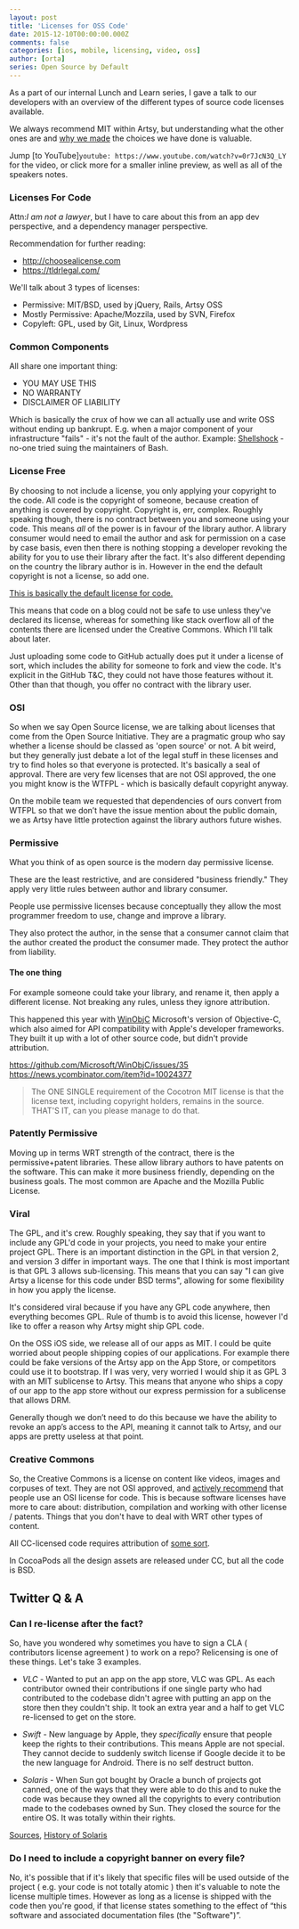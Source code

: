 ```yaml
---
layout: post
title: 'Licenses for OSS Code'
date: 2015-12-10T00:00:00.000Z
comments: false
categories: [ios, mobile, licensing, video, oss]
author: [orta]
series: Open Source by Default
---
```


As a part of our internal Lunch and Learn series, I  gave a talk to our developers with an overview of the different types of source code licenses available.

We always recommend MIT within Artsy, but understanding what the other ones are and [why we made](http://artsy.github.io/blog/2012/01/29/how-art-dot-sy-uses-github-to-build-art-dot-sy/) the choices we have done is valuable.

Jump [to YouTube]`youtube: https://www.youtube.com/watch?v=0r7JcN3Q_LY` for the video, or click more for a smaller inline preview, as well as all of the speakers notes.

<!-- more -->


### Licenses For Code

Attn:*I am not a lawyer*, but I have to care about this from an app dev perspective, and a dependency manager perspective.

Recommendation for further reading:

* http://choosealicense.com
* https://tldrlegal.com/

We'll talk about 3 types of licenses:

- Permissive: MIT/BSD, used by jQuery, Rails, Artsy OSS
- Mostly Permissive: Apache/Mozzila, used by SVN, Firefox
- Copyleft: GPL, used by Git, Linux, Wordpress

### Common Components

All share one important thing:

  * YOU MAY USE THIS
  * NO WARRANTY
  * DISCLAIMER OF LIABILITY

Which is basically the crux of how we can all actually use and write OSS without ending up bankrupt. E.g. when a major component of your infrastructure "fails" - it's not the fault of the author. Example: [Shellshock](https://en.wikipedia.org/wiki/Shellshock_(software_bug)) - no-one tried suing the maintainers of Bash.

### License Free

By choosing to not include a license, you only applying your copyright to the code. All code is the copyright of someone, because creation of anything is covered by copyright. Copyright is, err, complex. Roughly speaking though, there is no contract between you and someone using your code. This means _all_ of the power is in favour of the library author. A library consumer would need to email the author and ask for permission on a case by case basis, even then there is nothing stopping a developer revoking the ability for you to use their library after the fact. It's also different depending on the country the library author is in. However in the end the default copyright is not a license, so add one.


[This is basically the default license for code. ](http://blog.codinghorror.com/pick-a-license-any-license/)

This means that code on a blog could not be safe to use unless they've declared its license, whereas for something like stack overflow all of the contents there are licensed under the Creative Commons. Which I'll talk about later.

Just uploading some code to GitHub actually does put it under a license of sort, which includes the ability for someone to fork and view the code. It's explicit in the GitHub T&C, they could not have those features without it. Other than that though, you offer no contract with the library user.

### OSI

So when we say Open Source license, we are talking about licenses that come from the Open Source Initiative. They are a pragmatic group who say whether a license should be classed as 'open source' or not. A bit weird, but they generally just debate a lot of the legal stuff in these licenses and try to find holes so that everyone is protected. It's basically a seal of approval. There are very few licenses that are not OSI approved, the one you might know is the WTFPL - which is basically default copyright anyway.

On the mobile team we requested that dependencies of ours convert from WTFPL so that we don’t have the issue mention about the public domain, we as Artsy have little protection against the library authors future wishes.

### Permissive

What you think of as open source is the modern day permissive license.

These are the least restrictive, and are considered "business friendly." They apply very little rules between author and library consumer.

People use permissive licenses because conceptually they allow the most programmer freedom to use, change and improve a library.

They also protect the author, in the sense that a consumer cannot claim that the author created the product the consumer made. They protect the author from liability.

#### The one thing

For example someone could take your library, and rename it, then apply a different license. Not breaking any rules, unless they ignore attribution.

This happened this year with [WinObjC](https://github.com/Microsoft/WinObjC)
Microsoft's version of Objective-C, which also aimed for API compatibility with Apple's developer frameworks. They built it up with a lot of other source code, but didn't provide attribution.

https://github.com/Microsoft/WinObjC/issues/35
https://news.ycombinator.com/item?id=10024377

> The ONE SINGLE requirement of the Cocotron MIT license is that the license text, including copyright holders, remains in the source. THAT'S IT, can you please manage to do that.


### Patently Permissive

Moving up in terms WRT strength of the contract, there is the permissive+patent libraries. These allow library authors to have patents on the software. This can make it more business friendly, depending on the business goals. The most common are Apache and the Mozilla Public License.

### Viral

The GPL, and it's crew. Roughly speaking, they say that if you want to include any GPL'd code in your projects, you need to make your entire project GPL. There is an important distinction in the GPL in that version 2, and version 3 differ in important ways. The one that I think is most important is that GPL 3 allows sub-licensing. This means that you can say "I can give Artsy a license for this code under BSD terms", allowing for some flexibility in how you apply the license.

It's considered viral because if you have any GPL code anywhere, then everything becomes GPL.  Rule of thumb is to avoid this license, however I'd like to offer a reason why Artsy might ship GPL code.

On the OSS iOS side, we release all of our apps as MIT. I could be quite worried about people shipping copies of our applications. For example there could be fake versions of the Artsy app on the App Store, or competitors could use it to bootstrap. If I was very, very worried I would ship it as GPL 3 with an MIT sublicense to Artsy. This means that anyone who ships a copy of our app to the app store without our express permission for a sublicense that allows DRM.

Generally though we don’t need to do this because we have the ability to revoke an app’s access to the API, meaning it cannot talk to Artsy, and our apps are pretty useless at that point.

### Creative Commons

So, the Creative Commons is a license on content like videos, images and corpuses of text. They are not OSI approved, and [actively recommend](https://wiki.creativecommons.org/wiki/Frequently_Asked_Questions#Can_I_use_a_Creative_Commons_license_for_software.3F) that people use an OSI license for code. This is because software licenses have more to care about: distribution, compilation  and working with other license / patents. Things that you don't have to deal with WRT other types of content.

All CC-licensed code requires attribution of [some sort](http://blog.stackoverflow.com/2009/06/attribution-required/).

In CocoaPods all the design assets are released under CC, but all the code is BSD.

## Twitter Q & A

### Can I re-license after the fact?

So, have you wondered why sometimes you have to sign a CLA ( contributors license agreement ) to work on a repo? Relicensing is one of these things. Let's take 3 examples.

* *VLC* - Wanted to put an app on the app store, VLC was GPL. As each contributor owned their contributions if one single party who had contributed to the codebase didn't agree with putting an app on the store then they couldn't ship. It took an extra year and a half to get VLC re-licensed to get on the store.

* *Swift* - New language by Apple, they _specifically_ ensure that people keep the rights to their contributions. This means Apple are not special. They cannot decide to suddenly switch license if Google decide it to be the new language for Android. There is no self destruct button.

* *Solaris* - When Sun got bought by Oracle a bunch of projects got canned, one of the ways that they were able to do this and to nuke the code was because they owned all the copyrights to every contribution made to the codebases owned by Sun. They closed the source for the entire OS. It was totally within their rights.

[Sources](https://news.ycombinator.com/item?id=10669891), [History of Solaris](https://www.youtube.com/watch?v=-zRN7XLCRhc)

###  Do I need to include a copyright banner on every file?

No, it's possible that if it's likely that specific files will be used outside of the project ( e.g. your code is not totally atomic ) then it's valuable to note the license multiple times. However as long as a license is shipped with the code then you're good, if that license states something to the effect of “this software and associated documentation files (the "Software")”.
